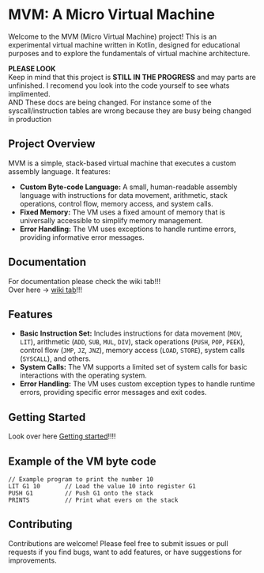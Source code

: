 # MVM: A Micro Virtual Machine

Welcome to the MVM (Micro Virtual Machine) project! This is an experimental virtual machine written in Kotlin, designed
for educational purposes and to explore the fundamentals of virtual machine architecture.

**PLEASE LOOK**   
Keep in mind that this project is **STILL IN THE PROGRESS** and may parts are unfinished. I recomend you look into the
code yourself to see whats implimented.   
AND These docs are being changed. For instance some of the syscall/instruction tables are wrong because they are busy
being changed in production

## Project Overview

MVM is a simple, stack-based virtual machine that executes a custom assembly language. It features:

- **Custom Byte-code Language:**  A small, human-readable assembly language with instructions for data movement,
  arithmetic, stack operations, control flow, memory access, and system calls.
- **Fixed Memory:**  The VM uses a fixed amount of memory that is universally accessible to simplify memory management.
- **Error Handling:**  The VM uses exceptions to handle runtime errors, providing informative error messages.

## Documentation

For documentation please check the wiki tab!!!   
Over here -> [wiki tab](https://github.com/ChippyPlus/MVM/wiki)!!!

## Features

- **Basic Instruction Set:** Includes instructions for data movement (`MOV`, `LIT`), arithmetic (`ADD`, `SUB`, `MUL`,
  `DIV`), stack operations (`PUSH`, `POP`, `PEEK`), control flow (`JMP`, `JZ`, `JNZ`), memory access (`LOAD`, `STORE`),
  system calls (`SYSCALL`), and others.
- **System Calls:**  The VM supports a limited set of system calls for basic interactions with the operating system.
- **Error Handling:** The VM uses custom exception types to handle runtime errors, providing specific error messages and
  exit codes.

## Getting Started

Look over here [Getting started](https://github.com/ChippyPlus/MVM/wiki/Getting-Started)!!!!

## Example of the VM byte code

```assembly
// Example program to print the number 10
LIT G1 10       // Load the value 10 into register G1
PUSH G1         // Push G1 onto the stack
PRINTS          // Print what evers on the stack
```

## Contributing

Contributions are welcome! Please feel free to submit issues or pull requests if you find bugs, want to add features, or
have suggestions for improvements. 

